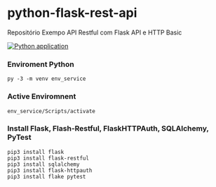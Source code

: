 # python-flask-rest-api
Repositório Exempo API Restful com Flask API e HTTP Basic

[![Python application](https://github.com/pauloricmarinho/python-flask-rest-api/actions/workflows/python-app.yml/badge.svg)](https://github.com/pauloricmarinho/python-flask-rest-api/actions/workflows/python-app.yml)

### Enviroment Python

```py -3 -m venv env_service```

### Active Enviromnent

`env_service/Scripts/activate`

### Install Flask, Flash-Restful, FlaskHTTPAuth, SQLAlchemy, PyTest

```
pip3 install flask
pip3 install flask-restful
pip3 install sqlalchemy
pip3 install flask-httpauth
pip3 install flake pytest
```
 